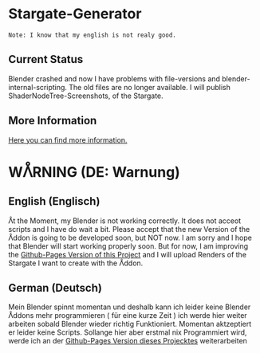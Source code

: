# Stargate-Generator       

```
Note: I know that my english is not realy good.
```

## Current Status       
       
Blender crashed and now I have problems with file-versions and blender-internal-scripting.
The old files are no longer available. I will publish ShaderNodeTree-Screenshots, of the Stargate.
      
## More Information
[Here you can find more information.](https://heschy.github.io/Stargate-Generator/)

# WᐰRNING (DE: Warnung)

## English (Englisch)
ᐰt the Moment, my Blender is not working correctly. It does not acceot scripts and I have do wait a bit. Please accept that the new Version of the ᐰddon is going to be developed soon, but NOT now. I am sorry and I hope that Blender will start working properly soon. But for now, I am improving the [Github-Pages Version of this Project](https://heschy.github.io/Stargate.Generator) and I will upload Renders of the Stargate I want to create with the ᐰddon.

## German (Deutsch)
Mein Blender spinnt momentan und deshalb kann ich leider keine Blender ᐰddons mehr programmieren (  für eine kurze Zeit ) ich werde hier weiter arbeiten sobald Blender wieder richtig Funktioniert. Momentan aktzeptiert er leider keine Scripts. Sollange hier aber erstmal nix Programmiert wird, werde ich an der [Github-Pages Version dieses Projecktes](https://heschy.github.io/Stargate.Generator) weiterarbeiten
